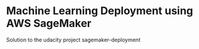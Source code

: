 # Machine Learning Deployment using AWS SageMaker

Solution to the udacity project sagemaker-deployment  
